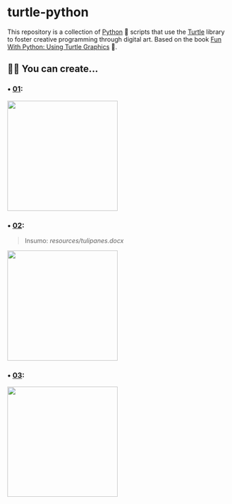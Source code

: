 # turtle-python
This repository is a collection of [Python](https://www.python.org/) 🐍 scripts that use the [Turtle](https://docs.python.org/3/library/turtle.html) library to foster creative programming through digital art. Based on the book [Fun With Python: Using Turtle Graphics](https://amzn.to/3Y3rpG1) 📕.

## 🧑‍💻 You can create...

### • [01](https://www.instagram.com/p/C6w5b-MvVob/):

<img src="https://github.com/Sandreke/turtle-python/assets/64377961/71ed058d-7902-4458-aa14-02b4e024cf87" width="250" height="250"/>


### • [02](https://www.instagram.com/p/C0zd1HNvfCR/):

> Insumo: *resources/tulipanes.docx*
<img src="https://github.com/Sandreke/turtle-python/assets/64377961/0380e21f-cd85-4b8c-b1aa-4979c076fb1c" width="250" height="250"/>


### • [03](https://www.instagram.com/p/C9igLLzyX_s/):

<img src="https://github.com/user-attachments/assets/702c49ec-67f1-42c4-b614-9ce77d542264" width="250" height="250"/>


